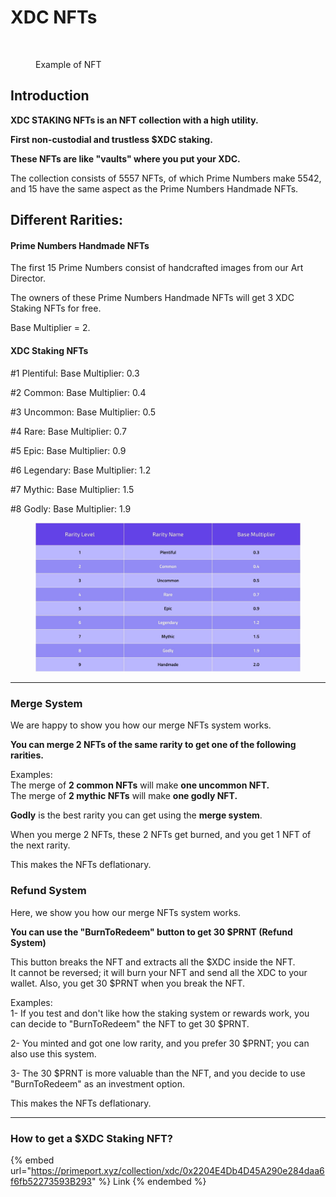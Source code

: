 # XDC NFTs

<figure><img src="https://cdn-images-1.medium.com/max/1600/1*BisxixIgI3yi8STR9zQ1hQ.png" alt=""><figcaption><p>Example of NFT</p></figcaption></figure>

## Introduction

**XDC STAKING NFTs is an NFT collection with a high utility.**

**First non-custodial and trustless $XDC staking.**

**These NFTs are like "vaults" where you put your XDC.**

The collection consists of 5557 NFTs, of which Prime Numbers make 5542, and 15 have the same aspect as the Prime Numbers Handmade NFTs.

## Different Rarities:

#### Prime Numbers Handmade NFTs

The first 15 Prime Numbers consist of handcrafted images from our Art Director.

The owners of these Prime Numbers Handmade NFTs will get 3 XDC Staking NFTs for free.

Base Multiplier = 2.

#### XDC Staking NFTs

\#1 Plentiful: Base Multiplier: 0.3

\#2 Common: Base Multiplier: 0.4

\#3 Uncommon: Base Multiplier: 0.5

\#4 Rare: Base Multiplier: 0.7

\#5 Epic: Base Multiplier: 0.9

\#6 Legendary: Base Multiplier: 1.2

\#7 Mythic: Base Multiplier: 1.5

\#8 Godly: Base Multiplier: 1.9

<figure><img src="../../.gitbook/assets/10.jpg" alt=""><figcaption></figcaption></figure>

***

### **Merge System**

We are happy to show you how our merge NFTs system works.

**You can merge 2 NFTs of the same rarity to get one of the following rarities.**

Examples: \
The merge of **2 common NFTs** will make **one uncommon NFT.**\
The merge of **2 mythic NFTs** will make **one godly NFT.**

**Godly** is the best rarity you can get using the **merge system**.

When you merge 2 NFTs, these 2 NFTs get burned, and you get 1 NFT of the next rarity.

This makes the NFTs deflationary.

### Refund System

Here, we show you how our merge NFTs system works.

**You can use the "BurnToRedeem" button to get 30 $PRNT (Refund System)**

This button breaks the NFT and extracts all the $XDC inside the NFT.\
It cannot be reversed; it will burn your NFT and send all the XDC to your wallet. Also, you get 30 $PRNT when you break the NFT.

Examples: \
1- If you test and don't like how the staking system or rewards work, you can decide to "BurnToRedeem" the NFT to get 30 $PRNT.

2- You minted and got one low rarity, and you prefer 30 $PRNT; you can also use this system.

3- The 30 $PRNT is more valuable than the NFT, and you decide to use "BurnToRedeem" as an investment option.

This makes the NFTs deflationary.

***

### **How to get a $XDC Staking NFT?**

{% embed url="https://primeport.xyz/collection/xdc/0x2204E4Db4D45A290e284daa6f6fb52273593B293" %}
Link
{% endembed %}
